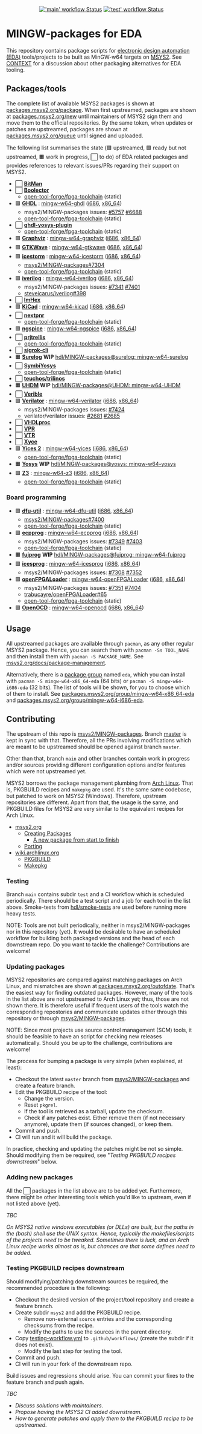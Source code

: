 <p align="center">
  <a title="GitHub Actions workflow 'main'" href="https://github.com/hdl/MINGW-packages/actions?query=workflow%3Amain"><img alt="'main' workflow Status" src="https://img.shields.io/github/workflow/status/hdl/MINGW-packages/main/master?longCache=true&style=flat-square&label=build&logo=Github%20Actions&logoColor=fff"></a><!--
  -->
  <a title="GitHub Actions workflow 'test'" href="https://github.com/hdl/MINGW-packages/actions?query=workflow%3Atest"><img alt="'test' workflow Status" src="https://img.shields.io/github/workflow/status/hdl/MINGW-packages/test/main?longCache=true&style=flat-square&label=test&logo=Github%20Actions&logoColor=fff"></a><!--
  -->
</p>

# MINGW-packages for EDA

This repository contains package scripts for [electronic design automation (EDA)](https://en.wikipedia.org/wiki/Electronic_design_automation) tools/projects to be built as MinGW-w64 targets on [MSYS2](https://www.msys2.org/). See [CONTEXT](CONTEXT.md) for a discussion about other packaging alternatives for EDA tooling.

## Packages/tools

The complete list of available MSYS2 packages is shown at [packages.msys2.org/package](https://packages.msys2.org/package/). When first upstreamed, packages are shown at [packages.msys2.org/new](https://packages.msys2.org/new) until maintainers of MSYS2 sign them and move them to the official repositories. By the same token, when updates or patches are upstreamed, packages are shown at [packages.msys2.org/queue](https://packages.msys2.org/queue) until signed and uploaded.

The following list summarises the state (🟪 upstreamed, 🟩 ready but not upstreamed, 🟧 work in progress, ⬜ to do) of EDA related packages and provides references to relevant issues/PRs regarding their support on MSYS2.

- ⬜ [**BitMan**](https://github.com/khoapham/bitman)
- ⬜ [**Boolector**](https://hdl.github.io/awesome/items/boolector/)
  - [open-tool-forge/fpga-toolchain](https://github.com/open-tool-forge/fpga-toolchain) (static)
- 🟪 [**GHDL**](https://hdl.github.io/awesome/items/ghdl) : [mingw-w64-ghdl](https://github.com/msys2/MINGW-packages/tree/master/mingw-w64-ghdl) ([i686](https://packages.msys2.org/package/mingw-w64-i686-ghdl-mcode), [x86_64](https://packages.msys2.org/package/mingw-w64-x86_64-ghdl-llvm))
  - msys2/MINGW-packages issues: [#5757](https://github.com/msys2/MINGW-packages/pull/5757) [#6688](https://github.com/msys2/MINGW-packages/pull/6688)
  - [open-tool-forge/fpga-toolchain](https://github.com/open-tool-forge/fpga-toolchain) (static)
- ⬜ [**ghdl-yosys-plugin**](https://hdl.github.io/awesome/items/ghdl-yosys-plugin)
  - [open-tool-forge/fpga-toolchain](https://github.com/open-tool-forge/fpga-toolchain) (static)
- 🟪 [**Graphviz**](https://hdl.github.io/awesome/items/graphviz) : [mingw-w64-graphviz](https://github.com/msys2/MINGW-packages/tree/master/mingw-w64-graphviz) ([i686](https://packages.msys2.org/package/mingw-w64-i686-graphviz), [x86_64](https://packages.msys2.org/package/mingw-w64-x86_64-graphviz))
- 🟪 [**GTKWave**](https://hdl.github.io/awesome/items/gtkwave) : [mingw-w64-gtkwave](https://github.com/msys2/MINGW-packages/tree/master/mingw-w64-gtkwave) ([i686](https://packages.msys2.org/package/mingw-w64-i686-gtkwave), [x86_64](https://packages.msys2.org/package/mingw-w64-x86_64-gtkwave))
- 🟪 [**icestorm**](https://hdl.github.io/awesome/items/icestorm) : [mingw-w64-icestorm](https://github.com/msys2/MINGW-packages/tree/master/mingw-w64-icestorm) ([i686](https://packages.msys2.org/package/mingw-w64-i686-icestorm), [x86_64](https://packages.msys2.org/package/mingw-w64-x86_64-icestorm))
  - [msys2/MINGW-packages#7304](https://github.com/msys2/MINGW-packages/pull/7304)
  - [open-tool-forge/fpga-toolchain](https://github.com/open-tool-forge/fpga-toolchain) (static)
- 🟪 [**iverilog**](https://hdl.github.io/awesome/items/iverilog) : [mingw-w64-iverilog](https://github.com/msys2/MINGW-packages/tree/master/mingw-w64-iverilog) ([i686](https://packages.msys2.org/package/mingw-w64-i686-iverilog), [x86_64](https://packages.msys2.org/package/mingw-w64-x86_64-iverilog))
  - msys2/MINGW-packages issues: [#7341](https://github.com/msys2/MINGW-packages/pull/7341) [#7401](https://github.com/msys2/MINGW-packages/pull/7401)
  - [steveicarus/iverilog#398](https://github.com/steveicarus/iverilog/pull/398)
- ⬜ [**ImHex**](https://github.com/WerWolv/ImHex)
- 🟪 [**KiCad**](https://hdl.github.io/awesome/items/kicad) : [mingw-w64-kicad](https://github.com/msys2/MINGW-packages/tree/master/mingw-w64-kicad) ([i686](https://packages.msys2.org/package/mingw-w64-i686-kicad), [x86_64](https://packages.msys2.org/package/mingw-w64-x86_64-kicad))
- ⬜ [**nextpnr**](https://hdl.github.io/awesome/items/nextpnr)
  - [open-tool-forge/fpga-toolchain](https://github.com/open-tool-forge/fpga-toolchain) (static)
- 🟪 [**ngspice**](https://hdl.github.io/awesome/items/ngspice) : [mingw-w64-ngspice](https://github.com/msys2/MINGW-packages/tree/master/mingw-w64-ngspice) ([i686](https://packages.msys2.org/package/mingw-w64-i686-ngspice), [x86_64](https://packages.msys2.org/package/mingw-w64-x86_64-ngspice))
- ⬜ [**prjtrellis**](https://hdl.github.io/awesome/items/prjtrellis)
  - [open-tool-forge/fpga-toolchain](https://github.com/open-tool-forge/fpga-toolchain) (static)
- ⬜ [**sigrok-cli**](https://hdl.github.io/awesome/items/sigrok-cli)
- 🟧 [**Surelog**](https://hdl.github.io/awesome/items/surelog) **WIP** [hdl/MINGW-packages@surelog: mingw-w64-surelog](https://github.com/hdl/MINGW-packages/tree/surelog/mingw-w64-surelog)
- ⬜ [**SymbiYosys**](https://hdl.github.io/awesome/items/symbiyosys)
  - [open-tool-forge/fpga-toolchain](https://github.com/open-tool-forge/fpga-toolchain) (static)
- ⬜ [**teuchos/trilinos**](https://trilinos.github.io/teuchos.html)
- 🟧 [**UHDM**](https://hdl.github.io/awesome/items/uhdm) **WIP** [hdl/MINGW-packages@UHDM: mingw-w64-UHDM](https://github.com/hdl/MINGW-packages/tree/UHDM/mingw-w64-UHDM)
- ⬜ [**Verible**](https://hdl.github.io/awesome/items/verible)
- 🟪 [**Verilator**](https://hdl.github.io/awesome/items/verilator) : [mingw-w64-verilator](https://github.com/msys2/MINGW-packages/tree/master/mingw-w64-verilator) ([i686](https://packages.msys2.org/package/mingw-w64-i686-verilator), [x86_64](https://packages.msys2.org/package/mingw-w64-x86_64-verilator))
  - msys2/MINGW-packages issues: [#7424](https://github.com/msys2/MINGW-packages/pull/7424)
  - verilator/verilator issues: [#2681](https://github.com/verilator/verilator/pull/2681) [#2685](https://github.com/verilator/verilator/pull/2685)
- ⬜ [**VHDLproc**](https://github.com/nobodywasishere/VHDLproc)
- ⬜ [**VPR**](https://hdl.github.io/awesome/items/vpr)
- ⬜ [**VTR**](https://hdl.github.io/awesome/items/vtr)
- ⬜ [**Xyce**](https://hdl.github.io/awesome/items/xyce)
- 🟪 [**Yices 2**](https://hdl.github.io/awesome/items/yices2) : [mingw-w64-yices](https://github.com/msys2/MINGW-packages/tree/master/mingw-w64-yices) ([i686](https://packages.msys2.org/package/mingw-w64-i686-yices), [x86_64](https://packages.msys2.org/package/mingw-w64-x86_64-yices))
  - [open-tool-forge/fpga-toolchain](https://github.com/open-tool-forge/fpga-toolchain) (static)
- 🟧 [**Yosys**](https://hdl.github.io/awesome/items/yosys) **WIP** [hdl/MINGW-packages@yosys: mingw-w64-yosys](https://github.com/hdl/MINGW-packages/tree/yosys/mingw-w64-yosys)
- 🟪 [**Z3**](https://hdl.github.io/awesome/items/z3) : [mingw-w64-z3](https://github.com/msys2/MINGW-packages/tree/master/mingw-w64-verilator) ([i686](https://packages.msys2.org/package/mingw-w64-i686-z3), [x86_64](https://packages.msys2.org/package/mingw-w64-x86_64-z3))
  - [open-tool-forge/fpga-toolchain](https://github.com/open-tool-forge/fpga-toolchain) (static)

### Board programming

- 🟪 [**dfu-util**](https://hdl.github.io/awesome/items/dfu-util) : [mingw-w64-dfu-util](https://github.com/msys2/MINGW-packages/tree/master/mingw-w64-dfu-util) ([i686](https://packages.msys2.org/package/mingw-w64-i686-dfu-util), [x86_64](https://packages.msys2.org/package/mingw-w64-x86_64-dfu-util))
  - [msys2/MINGW-packages#7400](https://github.com/msys2/MINGW-packages/pull/7400)
  - [open-tool-forge/fpga-toolchain](https://github.com/open-tool-forge/fpga-toolchain) (static)
- 🟪 [**ecpprog**](https://hdl.github.io/awesome/items/ecpprog) : [mingw-w64-ecpprog](https://github.com/msys2/MINGW-packages/tree/master/mingw-w64-ecpprog) ([i686](https://packages.msys2.org/package/mingw-w64-i686-ecpprog), [x86_64](https://packages.msys2.org/package/mingw-w64-x86_64-ecpprog))
  - msys2/MINGW-packages issues: [#7349](https://github.com/msys2/MINGW-packages/pull/7349) [#7403](https://github.com/msys2/MINGW-packages/pull/7403)
  - [open-tool-forge/fpga-toolchain](https://github.com/open-tool-forge/fpga-toolchain) (static)
- 🟧 [**fujprog**](https://hdl.github.io/awesome/items/fujprog) **WIP** [hdl/MINGW-packages@fujprog: mingw-w64-fujprog](https://github.com/hdl/MINGW-packages/tree/fujprog/mingw-w64-fujprog)
- 🟪 [**icesprog**](https://hdl.github.io/awesome/items/icesprog) : [mingw-w64-icesprog](https://github.com/msys2/MINGW-packages/tree/master/mingw-w64-icesprog) ([i686](https://packages.msys2.org/package/mingw-w64-i686-icesprog), [x86_64](https://packages.msys2.org/package/mingw-w64-x86_64-icesprog))
  - msys2/MINGW-packages issues: [#7308](https://github.com/msys2/MINGW-packages/pull/7308) [#7352](https://github.com/msys2/MINGW-packages/pull/7352)
- 🟪 [**openFPGALoader**](https://hdl.github.io/awesome/items/openfpgaloader) : [mingw-w64-openFPGALoader](https://github.com/msys2/MINGW-packages/tree/master/mingw-w64-openFPGALoader) ([i686](https://packages.msys2.org/package/mingw-w64-i686-openFPGALoader), [x86_64](https://packages.msys2.org/package/mingw-w64-x86_64-openFPGALoader))
  - msys2/MINGW-packages issues: [#7351](https://github.com/msys2/MINGW-packages/pull/7351) [#7404](https://github.com/msys2/MINGW-packages/pull/7404)
  - [trabucayre/openFPGALoader#65](https://github.com/trabucayre/openFPGALoader/pull/65)
  - [open-tool-forge/fpga-toolchain](https://github.com/open-tool-forge/fpga-toolchain) (static)
- 🟪 [**OpenOCD**](https://hdl.github.io/awesome/items/openocd) : [mingw-w64-openocd](https://github.com/msys2/MINGW-packages/tree/master/mingw-w64-openocd) ([i686](https://packages.msys2.org/package/mingw-w64-i686-openocd), [x86_64](https://packages.msys2.org/package/mingw-w64-x86_64-openocd4))

## Usage

All upstreamed packages are available through `pacman`, as any other regular MSYS2 package. Hence, you can search them with `pacman -Ss TOOL_NAME` and then install them with `pacman -S PACKAGE_NAME`. See [msys2.org/docs/package-management](https://www.msys2.org/docs/package-management/).

Alternatively, there is a [package group](https://wiki.archlinux.org/index.php/Meta_package_and_package_group) named `eda`, which you can install with `pacman -S mingw-w64-x86_64-eda` (64 bits) or `pacman -S mingw-w64-i686-eda` (32 bits). The list of tools will be shown, for you to choose which of them to install. See [packages.msys2.org/group/mingw-w64-x86_64-eda](https://packages.msys2.org/group/mingw-w64-x86_64-eda) and [packages.msys2.org/group/mingw-w64-i686-eda](https://packages.msys2.org/group/mingw-w64-i686-eda).

## Contributing

The upstream of this repo is [msys2/MINGW-packages](https://github.com/msys2/MINGW-packages). Branch [master](https://github.com/hdl/MINGW-packages/tree/master) is kept in sync with that. Therefore, all the PRs involving modifications which are meant to be upstreamed should be opened against branch `master`.

Other than that, branch `main` and other branches contain work in progress and/or sources providing different configuration options and/or features which were not upstreamed yet.

MSYS2 borrows the package management plumbing from [Arch Linux](https://www.archlinux.org/). That is, PKGBUILD recipes and `makepkg` are used. It's the same same codebase, but patched to work on MSYS2 (Windows). Therefore, upstream repositories are different. Apart from that, the usage is the same, and PKGBUILD files for MSYS2 are very similar to the equivalent recipes for Arch Linux.

- [msys2.org](https://www.msys2.org)
  - [Creating Packages](https://www.msys2.org/wiki/Creating-Packages/)
    - [A new package from start to finish](https://www.msys2.org/wiki/Creating-Packages/#a-new-package-from-start-to-finish)
  - [Porting](https://www.msys2.org/wiki/Porting/)
- [wiki.archlinux.org](https://wiki.archlinux.org)
  - [PKGBUILD](https://wiki.archlinux.org/index.php/PKGBUILD)
  - [Makepkg](https://wiki.archlinux.org/index.php/Makepkg)

### Testing

Branch `main` contains subdir `test` and a CI workflow which is scheduled periodically. There should be a test script and a job for each tool in the list above. Smoke-tests from [hdl/smoke-tests](https://github.com/hdl/smoke-tests) are used before running more heavy tests.

NOTE: Tools are not built periodically, neither in msys2/MINGW-packages nor in this repository (yet). It would be desirable to have an scheduled workflow for building both packaged versions and the head of each downstream repo. Do you want to tackle the challenge? Contributions are welcome!

### Updating packages

MSYS2 repositories are compared against matching packages on Arch Linux, and mismatches are shown at [packages.msys2.org/outofdate](https://packages.msys2.org/outofdate). That's the easiest way for finding outdated packages. However, many of the tools in the list above are not upstreamed to Arch Linux yet; thus, those are not shown there. It is therefore useful if frequent users of the tools watch the corresponding repostories and communicate updates either through this repository or through [msys2/MINGW-packages](https://github.com/msys2/MINGW-packages).

NOTE: Since most projects use source control management (SCM) tools, it should be feasible to have an script for checking new releases automatically. Should you be up to the challenge, contributions are welcome!

The process for bumping a package is very simple (when explained, at least):

- Checkout the latest `master` branch from [msys2/MINGW-packages](https://github.com/msys2/MINGW-packages) and create a feature branch.
- Edit the PKGBUILD recipe of the tool:
  - Change the version.
  - Reset `pkgrel`.
  - If the tool is retrieved as a tarball, update the checksum.
  - Check if any patches exist. Either remove them (if not necessary anymore), update them (if sources changed), or keep them.
- Commit and push.
- CI will run and it will build the package.

In practice, checking and updating the patches might be not so simple. Should modifying them be required, see "*Testing PKGBUILD recipes downstream*" below.

### Adding new packages

All the ⬜ packages in the list above are to be added yet. Furthermore, there might be other interesting tools which you'd like to upstream, even if not listed above (yet).

*TBC*

*On MSYS2 native windows executables (or DLLs) are built, but the paths in the (bash) shell use the UNIX syntax. Hence, typically the makefiles/scripts of the projects need to be tweaked. Sometimes there is luck, and an Arch Linux recipe works almost as is, but chances are that some defines need to be added.*

### Testing PKGBUILD recipes downstream

Should modifying/patching downstream sources be required, the recommended procedure is the following:

- Checkout the desired version of the project/tool repository and create a feature branch.
- Create subdir `msys2` and add the PKGBUILD recipe.
  - Remove non-external `source` entries and the corresponding checksums from the recipe.
  - Modify the paths to use the sources in the parent directory.
- Copy [testing-workflow.yml](testing-workflow.yml) to `.github/workflows/` (create the subdir if it does not exist).
  - Modify the last step for testing the tool.
- Commit and push.
- CI will run in your fork of the downstream repo.

Build issues and regressions should arise. You can commit your fixes to the feature branch and push again.

*TBC*

- *Discuss solutions with maintainers*.
- *Propose having the MSYS2 CI added downstream*.
- *How to generate patches and apply them to the PKGBUILD recipe to be upstreamed*.
